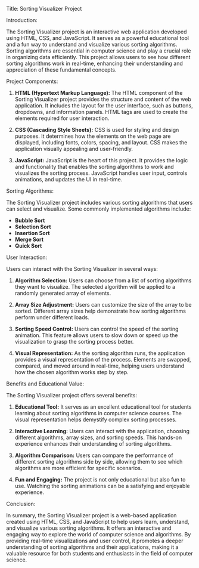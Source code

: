 Title: Sorting Visualizer Project

Introduction:

The Sorting Visualizer project is an interactive web application developed using HTML, CSS, and JavaScript. It serves as a powerful educational tool and a fun way to understand and visualize various sorting algorithms. Sorting algorithms are essential in computer science and play a crucial role in organizing data efficiently. This project allows users to see how different sorting algorithms work in real-time, enhancing their understanding and appreciation of these fundamental concepts.

Project Components:

1. **HTML (Hypertext Markup Language):** The HTML component of the Sorting Visualizer project provides the structure and content of the web application. It includes the layout for the user interface, such as buttons, dropdowns, and information panels. HTML tags are used to create the elements required for user interaction.

2. **CSS (Cascading Style Sheets):** CSS is used for styling and design purposes. It determines how the elements on the web page are displayed, including fonts, colors, spacing, and layout. CSS makes the application visually appealing and user-friendly.

3. **JavaScript:** JavaScript is the heart of this project. It provides the logic and functionality that enables the sorting algorithms to work and visualizes the sorting process. JavaScript handles user input, controls animations, and updates the UI in real-time.

Sorting Algorithms:

The Sorting Visualizer project includes various sorting algorithms that users can select and visualize. Some commonly implemented algorithms include:
- **Bubble Sort**
- **Selection Sort**
- **Insertion Sort**
- **Merge Sort**
- **Quick Sort**

User Interaction:

Users can interact with the Sorting Visualizer in several ways:

1. **Algorithm Selection:** Users can choose from a list of sorting algorithms they want to visualize. The selected algorithm will be applied to a randomly generated array of elements.

2. **Array Size Adjustment:** Users can customize the size of the array to be sorted. Different array sizes help demonstrate how sorting algorithms perform under different loads.

3. **Sorting Speed Control:** Users can control the speed of the sorting animation. This feature allows users to slow down or speed up the visualization to grasp the sorting process better.

4. **Visual Representation:** As the sorting algorithm runs, the application provides a visual representation of the process. Elements are swapped, compared, and moved around in real-time, helping users understand how the chosen algorithm works step by step.

Benefits and Educational Value:

The Sorting Visualizer project offers several benefits:

1. **Educational Tool:** It serves as an excellent educational tool for students learning about sorting algorithms in computer science courses. The visual representation helps demystify complex sorting processes.

2. **Interactive Learning:** Users can interact with the application, choosing different algorithms, array sizes, and sorting speeds. This hands-on experience enhances their understanding of sorting algorithms.

3. **Algorithm Comparison:** Users can compare the performance of different sorting algorithms side by side, allowing them to see which algorithms are more efficient for specific scenarios.

4. **Fun and Engaging:** The project is not only educational but also fun to use. Watching the sorting animations can be a satisfying and enjoyable experience.

Conclusion:

In summary, the Sorting Visualizer project is a web-based application created using HTML, CSS, and JavaScript to help users learn, understand, and visualize various sorting algorithms. It offers an interactive and engaging way to explore the world of computer science and algorithms. By providing real-time visualizations and user control, it promotes a deeper understanding of sorting algorithms and their applications, making it a valuable resource for both students and enthusiasts in the field of computer science.